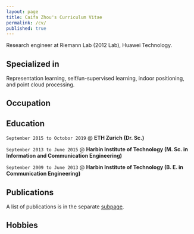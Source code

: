 ```yaml
---
layout: page
title: Caifa Zhou's Curriculum Vitae
permalink: /cv/
published: true
---
```


Research engineer at Riemann Lab (2012 Lab), Huawei Technology.

## Specialized in
Representation learning, self/un-supervised learning, indoor positioning, and point cloud processing.

## Occupation

## Education
`September 2015 to Octobor 2019` @ __ETH Zurich (Dr. Sc.)__

`September 2013 to June 2015` @ __Harbin Institute of Technology (M. Sc. in Information and Communication Engineering)__

`September 2009 to June 2013` @ __Harbin Institute of Technology (B. E. in Communication Engineering)__

## Publications
A list of publications is in the separate [subpage](https://caifazhou.github.io/publications/).

## Hobbies
